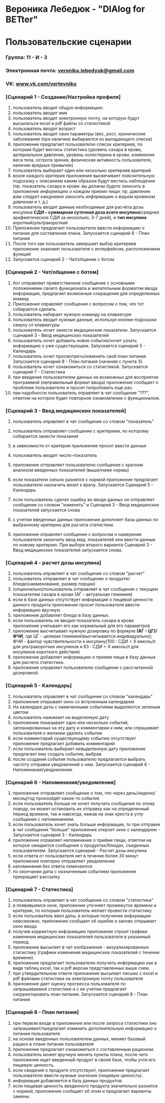 # Вероника Лебедюк - "DIAlog for BETter"
# Пользовательские сценарии

### Группа: 11 - И - 3
### Электронная почта: veronika.lebedyuk@gmail.com
### VK: www.vk.com/vertevniku

### [Сценарий 1 - Создание/Настройка профиля]
1. пользователь вводит общую информацию:
2. пользователь вводит имя
3. пользователь вводит электронную почту, на которую будут высылаться exсel и pdf файлы со статистикой
  4. пользователь вводит возраст
  5. пользователь вводит свои параметры (вес, рост, хронические заболевания (при наличии) выбираются из выпадающего списка)
6. приложение предлагает пользователю список критериев, по которым будет вестись статистика (уровень сахара в крови, артериальное давление, уровень холестерина в крови, изменение веса тела, острота зрения, физическая активность пользователя, наличие вредных привычек)
  7. пользователь выбирает один или несколько критериев критерий
  8. возле каждого критерия приложение высвечивает пояснительную подсказку с описанием каким образом будут вестись наблюдения (пр. показатель сахара в крови: *вы должны будете заносить в приложение информацию о каждом приеме пищи*; пр. давление: *вам следует ежедневно заносить информацию о вашем кровяном давлении* и т. д.)
  9. пользователь вводит данные необходимые для расчёта дозы инсулина **СДИ – суммарная суточная доза всего инсулина**(среднее арифметическое СДИ за несколько, 3-7 дней), и **тип инсулина** короткий/ультракороткий
10. Приложение предлагает пользователю ввести информацию о питание для составления плана. Запускается сценарий 8 - План питания
11. После того как пользователь завершает выбор критериев приложение знакомит пользователя с интерфейсом, расположением функций
12. Запускается сценарий 2 - Чат/общение с ботом 

### [Сценарий 2 - Чат/общение с ботом]
1.	бот отправляет приветственное сообщение с основными положениями своего функционала и желательным форматом ввода информации, предлагает возможные сокращения для определенных команд
2. Приложение оправляет сообщение с вопросом о том, что тот собирается сделать.
3. пользователь набирает нужную команду на клавиатуре
4. пользователь вводит нужные данные, используя кнопки-подсказки сверху от клавиатуры 
5. пользователь хочет занести медицинские показатели. Запускается сценарий 3 - Ввод медицинских показателей
6. пользователь хочет добавить новое событие/хочет узнать информацию о уже существующем. Запускается сценарий 5 - Календарь
7. пользователь хочет просмотреть/изменить свой план питания. Запускается сценарий 8 - План питания (начиная с пункта 3).
8. пользователь хочет ознакомиться со статистикой. Запускается сценарий 7 - Статистика
9.	при введение пользователем данных не возможных для восприятия программой (неправильный формат ввода) приложение сообщает о проблеме пользователю и просит попробовать еще раз.
10. при надобности пользователь оправляет в чат сообщение "???", ответом на которое будет повторное ознакомление с функционалом. 

### [Сценарий 3 - Ввод медицинских показателей]
1. 	пользователь оправляет в чат сообщение со словом "показатель"
2.	пользователь отправляет сообщение с критерием, по которому собирается занести показания
3.	в зависимости от критерия приложение просит ввести данные
4. пользователь вводит число-показатель
5.	приложение отправляет пользователю сообщение с кратким анализом введенных показателей (выше/ниже нормы)
6.	если показатели сильно разнятся с нормой приложение предлагает пользователю назначить визит к врачу. Запускается Сценарий 5 - Календарь
7.	если пользователь сделал ошибку во вводе данных он отправляет сообщение со словом "изменить" и Сценарий 3 - Ввод медицинских показателей запускается снова

8. с учетом введенных данных приложение дополняет базы данных по выбранному критерию для расчета статистики.

9. приложение оправляет сообщение с вопросом о намерение пользователя закончить ввод мед. показателей или ввести данные по новому критерию. При выборе второго варианта Сценарий 3 - Ввод медицинских показателей запускается снова.

### [Сценарий 4 - расчет дозы инсулина]
1. 	пользователь оправляет в чат сообщение со словом "расчет"
2.	пользователь отправляет в чат сообщение о продукте/блюде(наименование, размер порции)
3. 	(опционально)пользователь отправляет в чат сообщение с текущем показателем сахара в крови (АГ - актуальная гликемия)
4.	если в базе данных отсутствует информация о пищевой ценности данного продукта приложение просит пользователя ввести информацию вручную
5. приложение добавляет блюдо в базу данных.
6. 	если пользователь не вводил показатель сахара в крови приложение учитывает его как нормальный для его параметров
7.	приложение высчитывает нужную дозировку по формуле **(АГ - ЦГ)/ФЧИ**, где ЦГ - целевая гликемия(высчитывается индивидуально); ФЧИ - фактор чувствительности к инсулину(100 : СДИ = Х ммоль/л для ультракоротких инсулинов и 83 : СДИ = Х ммоль/л для инсулинов короткого действия)
8. приложение добавляет информацию о приеме пищи в базу данных для расчета статистики. 
9. приложение оправляет пользователю сообщение с рассчитанной дозировкой.

### [Сценарий 5 - Календарь]
1.	пользователь оправляет в чат сообщение со словом "календарь"
2.	приложение открывает окно со встроенным календарем
3.	На календаре даты с намеченными событиями выделяются зеленым цветом
4.	пользователь нажимает на выделенную дату
5.	приложение показывает одно или несколько событий, запланированных на эту дату и комментарии к ним; или спрашивает пользователя о желании удалить событие
6.	если комментарий существующему событию отсутствует приложение предлагает добавить комментарий
7.	если пользователь выбирает невыделенную дату приложение предлагает ему создать событие, выбрав 
8.	после создания события пользователю предлагается выбрать частоту отправки уведомлений о нем. Запускается сценарий 6 - Напоминания/уведомления.

### [Сценарий 6 - Напоминания/уведомления]
1.	приложение отправляет сообщение о том, что через день/неделю/месяц/год произойдёт какое-то событие
2. если пользователь больше не хочет получать сообщения по этому поводу, он может остановить их отправку как на определенный период времени, так и навсегда, нажав на знак креста в углу сообщения с напоминанием.
3.	если пользователь хочет знать больше информации, то при отправке в чат сообщения "больше" приложение откроет окно с календарем - Запускается сценарий 3 - Календарь
4.	приложение оправляет напоминание о приёме пищи, ответом на которое ожидается сообщение о продуктах/блюдах, съеденных пользователем. Запускается сценарий - Расчет дозы инсулина
5. если ответа от пользователя нет в течение более 30 минут приложение повторно отправляет уведомление
6. напоминания без ответа помечаются
7. по окончании даты с назначенным событием приложение прекращает рассылку

### [Сценарий 7 - Статистика]
1.	пользователь оправляет в чат сообщение со словом "статистика"
2.	в появившемся окне, приложение уточняет промежуток времени и критерии, по которым пользователь желает провести статистику
3.	если пользователь ввел даты, в которые получение информации невозможно, приложение сообщает об ошибке и заново открывает окно ввода
4. получив корректную информацию приложение строит графики изменения медицинских показателей пользователя в указанный период.
5. приложение высылает в чат изображения - визуализированную статистику (графики изменения медицинских показателей с течение времени).
6.	приложение предлагает пользователю получить информацию как в виде таблиц excel, так и pdf версии представленных выше схем.
7.	при утвердительном ответе приложение высылает письмо с exсel и pdf файлами статистики на электронную почту пользователя
8.	приложение дает оценку прогресса пользователя по запрашиваемой статистике и с ее учетом предлагает скорректировать план питания. Запускается сценарий 8 - План питания

### [Сценарий 8 - План питания]
1.	при первом входе в приложение или после запроса статистики оно запрашивает/предлагает изменить дополнительную информацию о питании пользователя
2.	на основе введенных пользователем данных, меняет базовый рацион в плане питания пользователя
3. 	приложение предлагает ознакомиться с составленным рационом.
4.	пользователь может вручную менять пункты плана, после чего приложение ищет введенный продукт в своей базе, чтобы учти его пищевую ценность.
5.	если сведения о продукте отсутствуют, приложение предлагает пользователю ввести нужные значения (пищевую ценность).
6. 	информация добавляется в базу данных продуктов.
7.	если пищевая ценность введенного продукта значительно разнится с нормой, приложение сообщает об этом и предлагает варианты замены.
	

